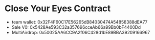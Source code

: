 # Close Your Eyes Contract

- team wallet: 0x32F4F60C17E56265dB84030474A54858388dEA77
- Sale V0: 0x5428Ae593C32a357696cceAb66a99Bb0bF4400Dd
- MultiAirdrop: 0x50025AA6CC9A2f06C428d1bE89BBA39209166967